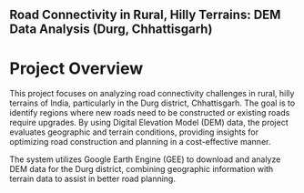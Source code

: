 ## Road Connectivity in Rural, Hilly Terrains: DEM Data Analysis (Durg, Chhattisgarh)

# Project Overview
This project focuses on analyzing road connectivity challenges in rural, hilly terrains of India, particularly in the Durg district, Chhattisgarh. The goal is to identify regions where new roads need to be constructed or existing roads require upgrades. By using Digital Elevation Model (DEM) data, the project evaluates geographic and terrain conditions, providing insights for optimizing road construction and planning in a cost-effective manner.

The system utilizes Google Earth Engine (GEE) to download and analyze DEM data for the Durg district, combining geographic information with terrain data to assist in better road planning.
